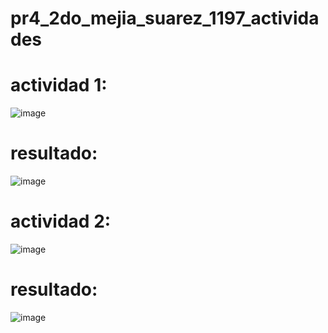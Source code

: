 # pr4_2do_mejia_suarez_1197_actividades
# actividad 1:
![image](https://github.com/user-attachments/assets/ea6e72b4-f7d5-4d19-9d73-49c54d9f5941)
# resultado:
![image](https://github.com/user-attachments/assets/dd297dfb-409e-4d93-8fbd-6eed75a56702)
# actividad 2:
![image](https://github.com/user-attachments/assets/e321d4ce-0de2-4571-be52-b747dab95a5f)
# resultado:
![image](https://github.com/user-attachments/assets/5422123a-0bd1-4fae-8b98-43f11021c9b1)

